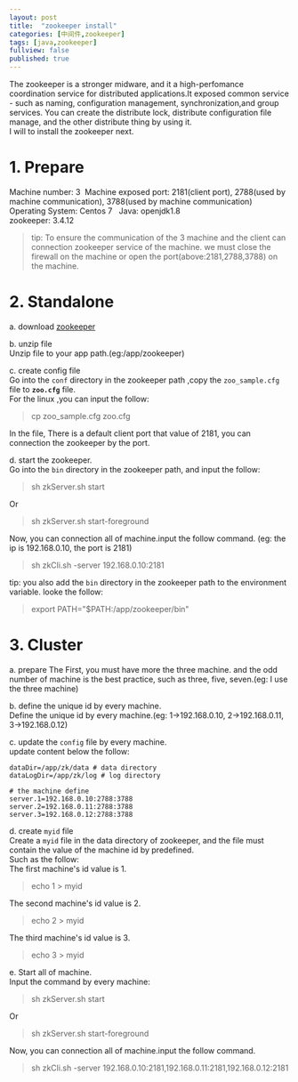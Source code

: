 ```yaml
---
layout: post
title:  "zookeeper install"
categories: [中间件,zookeeper]
tags: [java,zookeeper]
fullview: false
published: true
---
```


The zookeeper is a stronger midware, and it a high-perfomance coordination service for distributed applications.It exposed common service - such as naming, configuration management, synchronization,and group services. You can create the distribute lock, distribute configuration file manage, and the other distribute thing by using it.  
I will to install the zookeeper next.

# 1. Prepare
Machine number: 3  
Machine exposed port: 2181(client port), 2788(used by machine communication), 3788(used by machine communication)
Operating System: Centos 7  
Java: openjdk1.8  
zookeeper: 3.4.12  

> tip: To ensure the communication of the 3 machine and the client can connection zookeeper service of the machine. we must close the firewall on the machine or open the port(above:2181,2788,3788) on the machine.


# 2. Standalone
a. download [zookeeper](http://mirrors.tuna.tsinghua.edu.cn/apache/zookeeper/zookeeper-3.4.12/zookeeper-3.4.12.tar.gz)  

b. unzip file  
Unzip file to your app path.(eg:/app/zookeeper)

c. create config file  
Go into the `conf` directory in the zookeeper path ,copy the `zoo_sample.cfg` file to **`zoo.cfg`** file.  
For the linux ,you can input the follow:
> cp zoo_sample.cfg zoo.cfg

In the file, There is a default client port that value of 2181, you can connection the zookeeper by the port.

d. start the zookeeper.  
Go into the `bin` directory in the zookeeper path, and input the follow:  
> sh zkServer.sh start

Or  
> sh zkServer.sh start-foreground

Now, you can connection all of machine.input the follow command. (eg: the ip is 192.168.0.10, the port is 2181)  
> sh zkCli.sh -server 192.168.0.10:2181  

tip: you also add the `bin` directory in the zookeeper path to the environment variable. looke the follow:  
> export PATH="$PATH:/app/zookeeper/bin"

# 3. Cluster 
a. prepare
The First, you must have more the three machine. and the odd number of machine is the  best practice, such as three, five, seven.(eg: I use the three machine)

b. define the unique id by every machine.  
Define the unique id by every machine.(eg: 1->192.168.0.10, 2->192.168.0.11, 3->192.168.0.12)  

c. update the `config` file by every machine.  
update content below the follow:  
```
dataDir=/app/zk/data # data directory
dataLogDir=/app/zk/log # log directory

# the machine define 
server.1=192.168.0.10:2788:3788
server.2=192.168.0.11:2788:3788
server.3=192.168.0.12:2788:3788
```

d. create `myid` file  
Create a `myid` file in the data directory of zookeeper, and the file must contain the value of the machine id  by predefined.    
Such as the follow:  
The first machine's id value is 1.
> echo 1 > myid  

The second machine's id value is 2.  
> echo 2 > myid  

The third machine's id value is 3.  
> echo 3 > myid  

e. Start all of machine.  
Input the command by every machine:  
> sh zkServer.sh start  

Or  
> sh zkServer.sh start-foreground  

Now, you can connection all of machine.input the follow command.  
> sh zkCli.sh -server 192.168.0.10:2181,192.168.0.11:2181,192.168.0.12:2181


